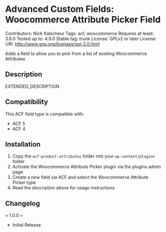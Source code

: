 # Advanced Custom Fields: Woocommerce Attribute Picker Field

Contributors: Nick Kalscheur
Tags: acf, woocommerce
Requires at least: 3.6.0
Tested up to: 4.9.0
Stable tag: trunk
License: GPLv2 or later
License URI: http://www.gnu.org/licenses/gpl-2.0.html

Adds a field to allow you to pick from a list of existing Woocommerce Attributes

## Description

EXTENDED_DESCRIPTION

## Compatibility 

This ACF field type is compatible with:
* ACF 5
* ACF 4

## Installation

1. Copy the `acf-product-attributes` folder into your `wp-content/plugins` folder
2. Activate the Woocommerce Attribute Picker plugin via the plugins admin page
3. Create a new field via ACF and select the Woocommerce Attribute Picker type
4. Read the description above for usage instructions

## Changelog 

= 1.0.0 =
* Initial Release.
